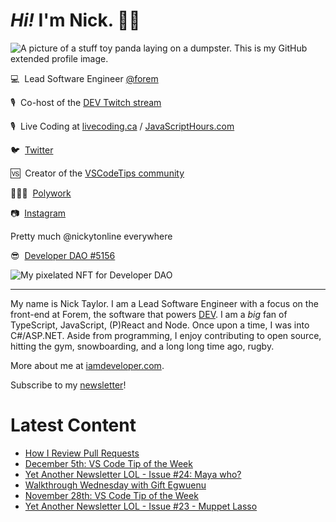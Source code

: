 # <em>Hi!</em> I'm Nick. 👋🏻

![A picture of a stuff toy panda laying on a dumpster. This is my GitHub extended profile image.](https://res.cloudinary.com/nickytonline/image/upload/w_1280,h_669,c_fill,q_auto,f_auto/w_860,c_fit,co_rgb:ffffff,g_south_west,x_30,y_280,l_text:roboto_64_bold:Not%20a%20real%20panda/w_860,c_fit,co_rgb:ffffff/social)


💻&nbsp;&nbsp;Lead Software Engineer [@forem](https://github.com/forem)

🎙&nbsp;&nbsp;Co-host of the [DEV Twitch stream](https://twitch.tv/thepracticaldev)

🎙️&nbsp;&nbsp;Live Coding at [livecoding.ca](https://livecoding.ca) / [JavaScriptHours.com](https://javascripthours.com)

🐦&nbsp;&nbsp;[Twitter](https://twitter.com/nickytonline)

🆚&nbsp;&nbsp;Creator of the [VSCodeTips community](https://community.vscodetips.com)

🤹🏻‍♂️&nbsp;&nbsp;[Polywork](https://timeline.iamdeveloper.com)

📷&nbsp;&nbsp;[Instagram](https://instagram.com/nickytonline)

Pretty much @nickytonline everywhere

😎&nbsp;&nbsp;[Developer DAO #5156](https://opensea.io/assets/0x25ed58c027921e14d86380ea2646e3a1b5c55a8b/5156)

![My pixelated NFT for Developer DAO](https://user-images.githubusercontent.com/833231/139519006-dc013290-1263-42dc-bf9f-beddfb8da592.png)

<hr />

My name is Nick Taylor. I am a Lead Software Engineer with a focus on the front-end at Forem, the software that powers <a href="https://dev.to">DEV</a>. I am a <em>big</em> fan of TypeScript, JavaScript, (P)React and Node. Once upon a time, I was into C#/ASP.NET. Aside from programming, I enjoy contributing to open source, hitting the gym, snowboarding, and a long long time ago, rugby.

More about me at [iamdeveloper.com](https://iamdeveloper.com).

Subscribe to my [newsletter](https://www.iamdeveloper.com/posts/i-started-a-newsletter-3g8d)!

# Latest Content
<!-- BLOG-POST-LIST:START -->
- [How I Review Pull Requests](https://www.iamdeveloper.com/posts/how-i-review-pull-requests-44nl/)
- [December 5th: VS Code Tip of the Week](https://community.vscodetips.com/nickytonline/december-5th-vs-code-tip-of-the-week-5d0l)
- [Yet Another Newsletter LOL - Issue #24: Maya who?](https://www.getrevue.co/profile/nickytonline/issues/yet-another-newsletter-lol-issue-24-maya-who-903687)
- [Walkthrough Wednesday with Gift Egwuenu](https://www.youtube.com/watch?v=ZzJtvNFt8U4)
- [November 28th: VS Code Tip of the Week](https://community.vscodetips.com/nickytonline/november-28th-vs-code-tip-of-the-week-1436)
- [Yet Another Newsletter LOL - Issue #23 - Muppet Lasso](https://www.getrevue.co/profile/nickytonline/issues/yet-another-newsletter-lol-issue-23-muppet-lasso-890780)
<!-- BLOG-POST-LIST:END -->

